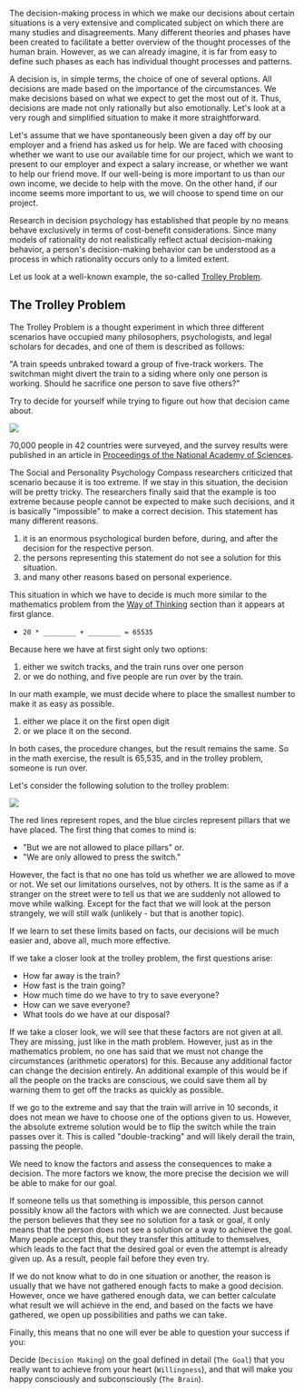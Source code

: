 The decision-making process in which we make our decisions about certain situations is a very extensive and complicated subject on which there are many studies and disagreements. Many different theories and phases have been created to facilitate a better overview of the thought processes of the human brain. However, as we can already imagine, it is far from easy to define such phases as each has individual thought processes and patterns.

A decision is, in simple terms, the choice of one of several options. All decisions are made based on the importance of the circumstances. We make decisions based on what we expect to get the most out of it. Thus, decisions are made not only rationally but also emotionally. Let's look at a very rough and simplified situation to make it more straightforward.

Let's assume that we have spontaneously been given a day off by our employer and a friend has asked us for help. We are faced with choosing whether we want to use our available time for our project, which we want to present to our employer and expect a salary increase, or whether we want to help our friend move. If our well-being is more important to us than our own income, we decide to help with the move. On the other hand, if our income seems more important to us, we will choose to spend time on our project.

Research in decision psychology has established that people by no means behave exclusively in terms of cost-benefit considerations. Since many models of rationality do not realistically reflect actual decision-making behavior, a person's decision-making behavior can be understood as a process in which rationality occurs only to a limited extent.

Let us look at a well-known example, the so-called [Trolley Problem](https://en.wikipedia.org/wiki/Trolley_problem).

## The Trolley Problem

The Trolley Problem is a thought experiment in which three different scenarios have occupied many philosophers, psychologists, and legal scholars for decades, and one of them is described as follows:

"A train speeds unbraked toward a group of five-track workers. The switchman might divert the train to a siding where only one person is working. Should he sacrifice one person to save five others?"

Try to decide for yourself while trying to figure out how that decision came about.

![](https://upload.wikimedia.org/wikipedia/commons/thumb/f/fd/Trolley_Problem.svg/1920px-Trolley_Problem.svg.png)

70,000 people in 42 countries were surveyed, and the survey results were published in an article in [Proceedings of the National Academy of Sciences](https://www.pnas.org/content/117/5/2332).

The Social and Personality Psychology Compass researchers criticized that scenario because it is too extreme. If we stay in this situation, the decision will be pretty tricky. The researchers finally said that the example is too extreme because people cannot be expected to make such decisions, and it is basically "impossible" to make a correct decision. This statement has many different reasons.

1. it is an enormous psychological burden before, during, and after the decision for the respective person.
2. the persons representing this statement do not see a solution for this situation.
3. and many other reasons based on personal experience.

This situation in which we have to decide is much more similar to the mathematics problem from the [Way of Thinking](https://academy.hackthebox.com/module/9/section/45) section than it appears at first glance.

- `20 * ________ + ________ = 65535`

Because here we have at first sight only two options:

1. either we switch tracks, and the train runs over one person
2. or we do nothing, and five people are run over by the train.

In our math example, we must decide where to place the smallest number to make it as easy as possible.

1. either we place it on the first open digit
2. or we place it on the second.

In both cases, the procedure changes, but the result remains the same. So in the math exercise, the result is 65,535, and in the trolley problem, someone is run over.

Let's consider the following solution to the trolley problem:

![](https://academy.hackthebox.com/storage/modules/9/TrolleyProblem.png)

The red lines represent ropes, and the blue circles represent pillars that we have placed. The first thing that comes to mind is:

- "But we are not allowed to place pillars" or.
- "We are only allowed to press the switch."

However, the fact is that no one has told us whether we are allowed to move or not. We set our limitations ourselves, not by others. It is the same as if a stranger on the street were to tell us that we are suddenly not allowed to move while walking. Except for the fact that we will look at the person strangely, we will still walk (unlikely - but that is another topic).

If we learn to set these limits based on facts, our decisions will be much easier and, above all, much more effective.

If we take a closer look at the trolley problem, the first questions arise:

- How far away is the train?
- How fast is the train going?
- How much time do we have to try to save everyone?
- How can we save everyone?
- What tools do we have at our disposal?

If we take a closer look, we will see that these factors are not given at all. They are missing, just like in the math problem. However, just as in the mathematics problem, no one has said that we must not change the circumstances (arithmetic operators) for this. Because any additional factor can change the decision entirely. An additional example of this would be if all the people on the tracks are conscious, we could save them all by warning them to get off the tracks as quickly as possible.

If we go to the extreme and say that the train will arrive in 10 seconds, it does not mean we have to choose one of the options given to us. However, the absolute extreme solution would be to flip the switch while the train passes over it. This is called "double-tracking" and will likely derail the train, passing the people.

We need to know the factors and assess the consequences to make a decision. The more factors we know, the more precise the decision we will be able to make for our goal.

If someone tells us that something is impossible, this person cannot possibly know all the factors with which we are connected. Just because the person believes that they see no solution for a task or goal, it only means that the person does not see a solution or a way to achieve the goal. Many people accept this, but they transfer this attitude to themselves, which leads to the fact that the desired goal or even the attempt is already given up. As a result, people fail before they even try.

If we do not know what to do in one situation or another, the reason is usually that we have not gathered enough facts to make a good decision. However, once we have gathered enough data, we can better calculate what result we will achieve in the end, and based on the facts we have gathered, we open up possibilities and paths we can take.

Finally, this means that no one will ever be able to question your success if you:

Decide (`Decision Making`) on the goal defined in detail (`The Goal`) that you really want to achieve from your heart (`Willingness`), and that will make you happy consciously and subconsciously (`The Brain`).